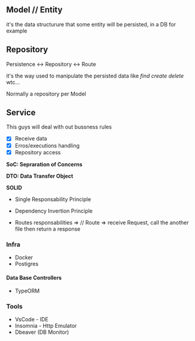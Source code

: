 ## Model // Entity

it's the data structurure that some entity will be persisted, in a DB for example

## Repository

Persistence <-> Repository <-> Route

it's the way used to manipulate the persisted data like
_find_
_create_
_delete_
wtc...

Normally a repository per Model

## Service

This guys will deal with out bussness rules

- [x] Receive data
- [x] Erros/executions handling
- [x] Repository access

**SoC: Sepraration of Concerns**

**DTO: Data Transfer Object**

**SOLID**

- Single Responsability Principle
- Dependency Invertion Principle

- Routes responsabilities =>
  // Route => receive Request, call the another file then return a response

### Infra

- Docker
- Postigres

#### Data Base Controllers

- TypeORM

### Tools

- VsCode - IDE
- Insomnia - Http Emulator
- Dbeaver (DB Monitor)

